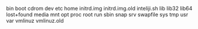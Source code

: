 bin
boot
cdrom
dev
etc
home
initrd.img
initrd.img.old
inteliji.sh
lib
lib32
lib64
lost+found
media
mnt
opt
proc
root
run
sbin
snap
srv
swapfile
sys
tmp
usr
var
vmlinuz
vmlinuz.old
